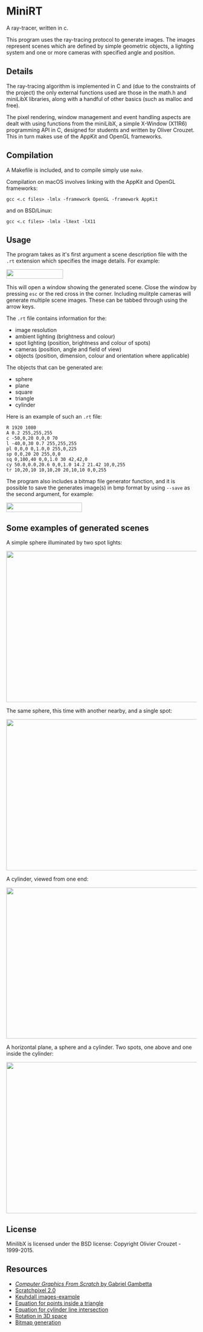 # MiniRT

A ray-tracer, written in c.

This program uses the ray-tracing protocol to generate images. The images represent scenes which are defined by simple geometric objects, a lighting system and one or more cameras with specified angle and position.

## Details

The ray-tracing algorithm is implemented in C and (due to the constraints of the project) the only external functions used are those in the math.h and miniLibX libraries, along with a handful of other basics (such as malloc and free).

The pixel rendering, window management and event handling aspects are dealt with using functions from the miniLibX, a simple X-Window (X11R6) programming API in C, designed for students and written by Oliver Crouzet. This in turn makes use of the AppKit and OpenGL frameworks.

## Compilation

A Makefile is included, and to compile simply use ```make```.

Compilation on macOS involves linking with the AppKit and OpenGL frameworks:

```gcc <.c files> -lmlx -framework OpenGL -framework AppKit```

and on BSD/Linux:

```gcc <.c files> -lmlx -lXext -lX11```

## Usage

The program takes as it's first argument a scene description file with the ```.rt``` extension which specifies the image details. For example:

<img src="readme_utils/Screenshot 2020-04-02 at 09.40.25.png" width="150" height="25" />

This will open a window showing the generated scene. Close the window by pressing ```esc``` or the red cross in the corner.
Including mulitple cameras will generate multiple scene images. These can be tabbed through using the arrow keys.

The ```.rt``` file contains information for the:

* image resolution
* ambient lighting (brightness and colour)
* spot lighting (position, brightness and colour of spots)
* cameras (position, angle and field of view)
* objects (position, dimension, colour and orientation where applicable)

The objects that can be generated are:

* sphere
* plane
* square
* triangle
* cylinder

Here is an example of such an ```.rt``` file:

```
R 1920 1080
A 0.2 255,255,255
c -50,0,20 0,0,0 70
l -40,0,30 0.7 255,255,255
pl 0,0,0 0,1.0,0 255,0,225
sp 0,0,20 20 255,0,0
sq 0,100,40 0,0,1.0 30 42,42,0
cy 50.0,0.0,20.6 0,0,1.0 14.2 21.42 10,0,255
tr 10,20,10 10,10,20 20,10,10 0,0,255
```

The program also includes a bitmap file generator function, and it is possible to save the generates image(s) in bmp format by using ```--save``` as the second argument, for example:

<img src="readme_utils/Screenshot 2020-04-02 at 09.50.55.png" width="200" height="25" />

## Some examples of generated scenes


A simple sphere illuminated by two spot lights:

<img src="readme_utils/sphere.png" align="middle" width="600" height="400" />



The same sphere, this time with another nearby, and a single spot:

<img src="readme_utils/planet.png" width="600" height="400" />



A cylinder, viewed from one end:

<img src="readme_utils/cylinder.png" width="600" height="400" />



A horizontal plane, a sphere and a cylinder. Two spots, one above and one inside the cylinder:

<img src="readme_utils/sphere-cylinder-plane.png" width="600" height="400" />


## License

MinilibX is licensed under the BSD license: Copyright Olivier Crouzet - 1999-2015.

## Resources

* [*Computer Graphics From Scratch* by Gabriel Gambetta](https://www.gabrielgambetta.com/computer-graphics-from-scratch/introduction.html)
* [Scratchpixel 2.0](https://www.scratchapixel.com/lessons/3d-basic-rendering/introduction-to-ray-tracing)
* [Keuhdall images-example](https://github.com/keuhdall/images_example)
* [Equation for points inside a triangle](https://blackpawn.com/texts/pointinpoly/)
* [Equation for cylinder line intersection](https://en.wikipedia.org/wiki/User:Nominal_animal)
* [Rotation in 3D space](http://paulbourke.net/geometry/rotate/)
* [Bitmap generation](https://itnext.io/bits-to-bitmaps-a-simple-walkthrough-of-bmp-image-format-765dc6857393)
